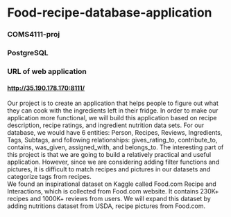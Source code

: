 # Food-recipe-database-application
### COMS4111-proj
### PostgreSQL

### URL of web application
#### http://35.190.178.170:8111/

Our project is to create an application that helps people to figure out what they can cook with the ingredients left in their fridge. In order to make our application more functional, we will build this application based on recipe description, recipe ratings, and ingredient nutrition data sets. For our database, we would have 6 entities: Person, Recipes, Reviews, Ingredients, Tags, Subtags, and following relationships: gives_rating_to, contribute_to, contains, was_given, assigned_with, and belongs_to. The interesting part of this project is that we are going to build a relatively practical and useful application. However, since we are considering adding filter functions and pictures, it is difficult to match recipes and pictures in our datasets and categorize tags from recipes.  
We found an inspirational dataset on Kaggle called Food.com Recipe and Interactions, which is collected from Food.com website. It contains 230K+ recipes and 1000K+ reviews from users. We will expand this dataset by adding nutritions dataset from USDA, recipe pictures from Food.com.
